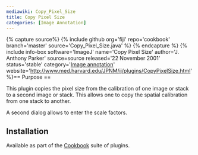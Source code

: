 ```yaml
---
mediawiki: Copy_Pixel_Size
title: Copy Pixel Size
categories: [Image Annotation]
---
```



{% capture source%}
{% include github org='fiji' repo='cookbook' branch='master' source='Copy\_Pixel\_Size.java' %}
{% endcapture %}
{% include info-box software='ImageJ' name='Copy Pixel Size' author='J. Anthony Parker' source=source released='22 November 2001' status='stable' category='[Image annotation](/plugin-index#image-annotation)' website='http://www.med.harvard.edu/JPNM/ij/plugins/CopyPixelSize.html' %}== Purpose ==

This plugin copies the pixel size from the calibration of one image or stack to a second image or stack. This allows one to copy the spatial calibration from one stack to another.

A second dialog allows to enter the scale factors.

## Installation

Available as part of the [Cookbook](/imaging) suite of plugins.

 
